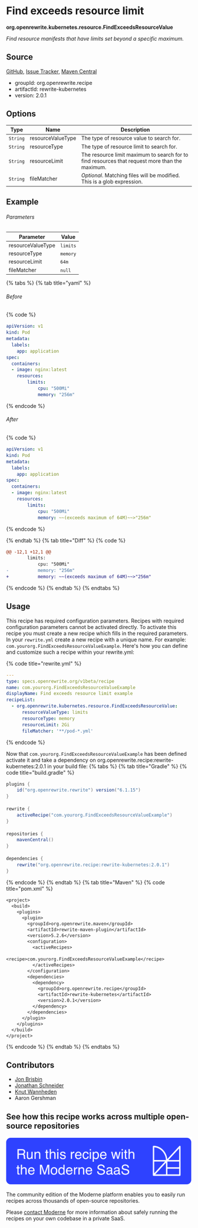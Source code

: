 # Find exceeds resource limit

**org.openrewrite.kubernetes.resource.FindExceedsResourceValue**

_Find resource manifests that have limits set beyond a specific maximum._

## Source

[GitHub](https://github.com/openrewrite/rewrite-kubernetes/blob/main/src/main/java/org/openrewrite/kubernetes/resource/FindExceedsResourceValue.java), [Issue Tracker](https://github.com/openrewrite/rewrite-kubernetes/issues), [Maven Central](https://central.sonatype.com/artifact/org.openrewrite.recipe/rewrite-kubernetes/2.0.1/jar)

* groupId: org.openrewrite.recipe
* artifactId: rewrite-kubernetes
* version: 2.0.1

## Options

| Type | Name | Description |
| -- | -- | -- |
| `String` | resourceValueType | The type of resource value to search for. |
| `String` | resourceType | The type of resource limit to search for. |
| `String` | resourceLimit | The resource limit maximum to search for to find resources that request more than the maximum. |
| `String` | fileMatcher | *Optional*. Matching files will be modified. This is a glob expression. |

## Example

###### Parameters
| Parameter | Value |
| -- | -- |
|resourceValueType|`limits`|
|resourceType|`memory`|
|resourceLimit|`64m`|
|fileMatcher|`null`|


{% tabs %}
{% tab title="yaml" %}

###### Before
{% code %}
```yaml
apiVersion: v1
kind: Pod
metadata:
  labels:
    app: application
spec:
  containers:
  - image: nginx:latest
    resources:
        limits:
            cpu: "500Mi"
            memory: "256m"
```
{% endcode %}

###### After
{% code %}
```yaml
apiVersion: v1
kind: Pod
metadata:
  labels:
    app: application
spec:
  containers:
  - image: nginx:latest
    resources:
        limits:
            cpu: "500Mi"
            memory: ~~(exceeds maximum of 64M)~~>"256m"
```
{% endcode %}

{% endtab %}
{% tab title="Diff" %}
{% code %}
```diff
@@ -12,1 +12,1 @@
        limits:
            cpu: "500Mi"
-           memory: "256m"
+           memory: ~~(exceeds maximum of 64M)~~>"256m"

```
{% endcode %}
{% endtab %}
{% endtabs %}


## Usage

This recipe has required configuration parameters. Recipes with required configuration parameters cannot be activated directly. To activate this recipe you must create a new recipe which fills in the required parameters. In your `rewrite.yml` create a new recipe with a unique name. For example: `com.yourorg.FindExceedsResourceValueExample`.
Here's how you can define and customize such a recipe within your rewrite.yml:

{% code title="rewrite.yml" %}
```yaml
---
type: specs.openrewrite.org/v1beta/recipe
name: com.yourorg.FindExceedsResourceValueExample
displayName: Find exceeds resource limit example
recipeList:
  - org.openrewrite.kubernetes.resource.FindExceedsResourceValue:
      resourceValueType: limits
      resourceType: memory
      resourceLimit: 2Gi
      fileMatcher: '**/pod-*.yml'
```
{% endcode %}

Now that `com.yourorg.FindExceedsResourceValueExample` has been defined activate it and take a dependency on org.openrewrite.recipe:rewrite-kubernetes:2.0.1 in your build file:
{% tabs %}
{% tab title="Gradle" %}
{% code title="build.gradle" %}
```groovy
plugins {
    id("org.openrewrite.rewrite") version("6.1.15")
}

rewrite {
    activeRecipe("com.yourorg.FindExceedsResourceValueExample")
}

repositories {
    mavenCentral()
}

dependencies {
    rewrite("org.openrewrite.recipe:rewrite-kubernetes:2.0.1")
}
```
{% endcode %}
{% endtab %}
{% tab title="Maven" %}
{% code title="pom.xml" %}
```markup
<project>
  <build>
    <plugins>
      <plugin>
        <groupId>org.openrewrite.maven</groupId>
        <artifactId>rewrite-maven-plugin</artifactId>
        <version>5.2.6</version>
        <configuration>
          <activeRecipes>
            <recipe>com.yourorg.FindExceedsResourceValueExample</recipe>
          </activeRecipes>
        </configuration>
        <dependencies>
          <dependency>
            <groupId>org.openrewrite.recipe</groupId>
            <artifactId>rewrite-kubernetes</artifactId>
            <version>2.0.1</version>
          </dependency>
        </dependencies>
      </plugin>
    </plugins>
  </build>
</project>
```
{% endcode %}
{% endtab %}
{% endtabs %}

## Contributors
* [Jon Brisbin](mailto:jon@moderne.io)
* [Jonathan Schneider](mailto:jkschneider@gmail.com)
* [Knut Wannheden](mailto:knut.wannheden@gmail.com)
* Aaron Gershman


## See how this recipe works across multiple open-source repositories

[![Moderne Link Image](/.gitbook/assets/ModerneRecipeButton.png)](https://app.moderne.io/recipes/org.openrewrite.kubernetes.resource.FindExceedsResourceValue)

The community edition of the Moderne platform enables you to easily run recipes across thousands of open-source repositories.

Please [contact Moderne](https://moderne.io/product) for more information about safely running the recipes on your own codebase in a private SaaS.
